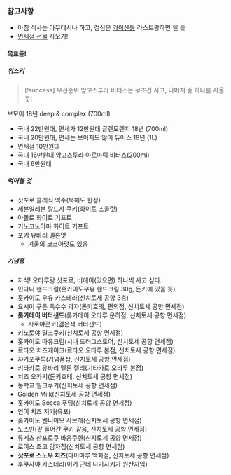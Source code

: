 ### 참고사항
- 아침 식사는 아무데서나 하고, 점심은 [카이센동](https://tabelog.com/kr/hokkaido/A0101/A010103/1077231/dtlmap/) 라스트팡하면 될 듯
- [면세점 선물](https://post.naver.com/viewer/postView.naver?volumeNo=36877585&memberNo=37551826&vType=VERTICAL) 사오기!

#### 목표들!
##### 위스키
> [!success] 우선순위
> 앙고스투라 비터스는 무조건 사고, 나머지 중 하나를 사올 듯!

보모어 18년 deep & complex (700ml)  
- 국내 22만원대, 면세가 12만원대
글렌모렌지 18년 (700ml)  
- 국내 20만원대, 면세는 보이지도 않어
듀어스 18년 (1L)  
- 면세점 10만원대
- 국내 16만원대
앙고스투라 아로마틱 비터스(200ml)  
- 국내 6만원대

##### 먹어볼 것
- 삿포로 클래식 맥주(북해도 한정)
- 세븐일레븐 랑드샤 쿠키(화이트 초콜릿)
- 아폴로 화이트 기프트
- 기노코노야마 화이트 기프트
- 포키 유바리 멜론맛
	- 겨울의 코코아맛도 있음
##### 기념품
- 자석! 오타루랑 삿포로, 비에이(있으면) 하나씩 사고 싶다.
- 민다니 핸드크림(홋카이도우유 핸드크림 30g, 돈키에 있을 듯)
- 홋카이도 우유 카스테라(신치토세 공항 3층)
- 요시미 구운 옥수수 과자(돈키호테, 편의점, 신치토세 공항 면세점)
- **롯카테이 버터샌드**(롯카테이 오타루 운하점, 신치토세 공항 면세점)
	- 시로야콘코(검은색 버터샌드)
- 키노토야 밀크쿠키(신치토세 공항 면세점)
- 홋카이도 마유크림(시내 드러그스토어, 신치토세 공항 면세점)
- 르타오 치즈케이크(르타오 오타루 본점, 신치토세 공항 면세점)
- 쟈가포쿠루(기념품샵, 신치토세 공항 면세점)
- 키타카로 유바리 멜론 젤리(기타카로 오타루 본점)
- 치즈 오카키(돈키호테, 신치토세 공항 면세점)
- 농학교 밀크쿠키(신치토세 공항 면세점)
- Golden Milk(신치토세 공항 면세점)
- 홋카이도 Bocca 푸딩(신치토세 공항 면세점)
- 연어 치즈 저키(육포)
- 홋카이도 벤니이모 사브레(신치토세 공항 면세점)
- 노스만(팥 들어간 쿠키 같음, 신치토세 공항 면세점)
- 류게츠 산포로쿠 바움쿠헨(신치토세 공항 면세점)
- 로이스 초코 감자칩(신치토세 공항 면세점)
- **삿포로 스노우 치즈**(다이마루 백화점, 신치토세 공항 면세점)
- 후쿠사야 카스테라(이거 근데 나가사키가 원산지임)
